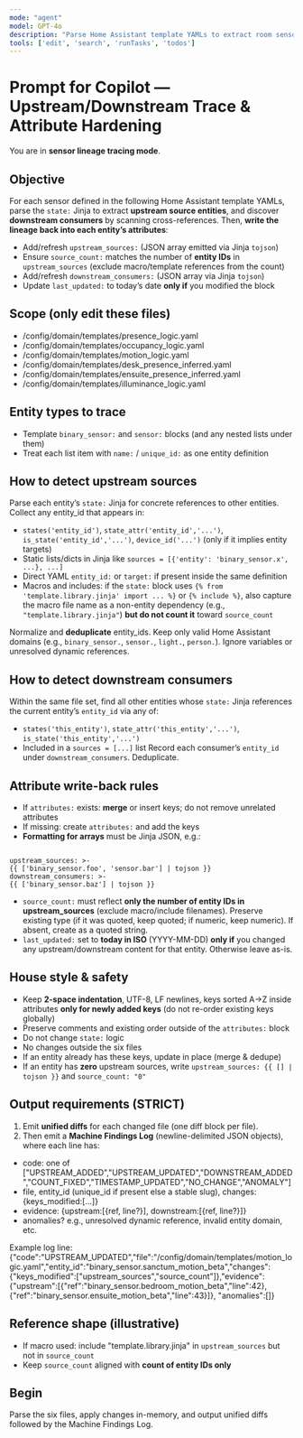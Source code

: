 ```yaml
---
mode: "agent"
model: GPT-4o
description: "Parse Home Assistant template YAMLs to extract room sensor entities and create machine-operable inventory"
tools: ['edit', 'search', 'runTasks', 'todos']
---
```


# Prompt for Copilot — Upstream/Downstream Trace & Attribute Hardening


You are in **sensor lineage tracing mode**.

## Objective
For each sensor defined in the following Home Assistant template YAMLs, parse the `state:` Jinja to extract **upstream source entities**, and discover **downstream consumers** by scanning cross-references. Then, **write the lineage back into each entity’s attributes**:
- Add/refresh `upstream_sources:` (JSON array emitted via Jinja `tojson`)
- Ensure `source_count:` matches the number of **entity IDs** in `upstream_sources` (exclude macro/template references from the count)
- Add/refresh `downstream_consumers:` (JSON array via Jinja `tojson`)
- Update `last_updated:` to today’s date **only if** you modified the block

## Scope (only edit these files)
- /config/domain/templates/presence_logic.yaml
- /config/domain/templates/occupancy_logic.yaml
- /config/domain/templates/motion_logic.yaml
- /config/domain/templates/desk_presence_inferred.yaml
- /config/domain/templates/ensuite_presence_inferred.yaml
- /config/domain/templates/illuminance_logic.yaml

## Entity types to trace
- Template `binary_sensor:` and `sensor:` blocks (and any nested lists under them)
- Treat each list item with `name:` / `unique_id:` as one entity definition

## How to detect **upstream sources**
Parse each entity’s `state:` Jinja for concrete references to other entities. Collect any entity_id that appears in:
- `states('entity_id')`, `state_attr('entity_id','...')`, `is_state('entity_id','...')`, `device_id('...')` (only if it implies entity targets)
- Static lists/dicts in Jinja like `sources = [{'entity': 'binary_sensor.x', ...}, ...]`
- Direct YAML `entity_id:` or `target:` if present inside the same definition
- Macros and includes: if the `state:` block uses `{% from 'template.library.jinja' import ... %}` or `{% include %}`, also capture the macro file name as a non-entity dependency (e.g., `"template.library.jinja"`) **but do not count it** toward `source_count`

Normalize and **deduplicate** entity_ids. Keep only valid Home Assistant domains (e.g., `binary_sensor.`, `sensor.`, `light.`, `person.`). Ignore variables or unresolved dynamic references.

## How to detect **downstream consumers**
Within the same file set, find all other entities whose `state:` Jinja references the current entity’s `entity_id` via any of:
- `states('this_entity')`, `state_attr('this_entity','...')`, `is_state('this_entity','...')`
- Included in a `sources = [...]` list
Record each consumer’s `entity_id` under `downstream_consumers`. Deduplicate.

## Attribute write-back rules
- If `attributes:` exists: **merge** or insert keys; do not remove unrelated attributes
- If missing: create `attributes:` and add the keys
- **Formatting for arrays** must be Jinja JSON, e.g.:
```

upstream_sources: >-
{{ ['binary_sensor.foo', 'sensor.bar'] | tojson }}
downstream_consumers: >-
{{ ['binary_sensor.baz'] | tojson }}

```
- `source_count:` must reflect **only the number of entity IDs in upstream_sources** (exclude macro/include filenames). Preserve existing type (if it was quoted, keep quoted; if numeric, keep numeric). If absent, create as a quoted string.
- `last_updated:` set to **today in ISO** (YYYY-MM-DD) **only if** you changed any upstream/downstream content for that entity. Otherwise leave as-is.

## House style & safety
- Keep **2-space indentation**, UTF-8, LF newlines, keys sorted A→Z inside attributes **only for newly added keys** (do not re-order existing keys globally)
- Preserve comments and existing order outside of the `attributes:` block
- Do not change `state:` logic
- No changes outside the six files
- If an entity already has these keys, update in place (merge & dedupe)
- If an entity has **zero** upstream sources, write `upstream_sources: {{ [] | tojson }}` and `source_count: "0"`

## Output requirements (STRICT)
1) Emit **unified diffs** for each changed file (one diff block per file).
2) Then emit a **Machine Findings Log** (newline-delimited JSON objects), where each line has:
 - code: one of ["UPSTREAM_ADDED","UPSTREAM_UPDATED","DOWNSTREAM_ADDED","COUNT_FIXED","TIMESTAMP_UPDATED","NO_CHANGE","ANOMALY"]
 - file, entity_id (unique_id if present else a stable slug), changes: {keys_modified:[...]}
 - evidence: {upstream:[{ref, line?}], downstream:[{ref, line?}]}
 - anomalies? e.g., unresolved dynamic reference, invalid entity domain, etc.

Example log line:
{"code":"UPSTREAM_UPDATED","file":"/config/domain/templates/motion_logic.yaml","entity_id":"binary_sensor.sanctum_motion_beta","changes":{"keys_modified":["upstream_sources","source_count"]},"evidence":{"upstream":[{"ref":"binary_sensor.bedroom_motion_beta","line":42},{"ref":"binary_sensor.ensuite_motion_beta","line":43}]}, "anomalies":[]}

## Reference shape (illustrative)
- If macro used: include "template.library.jinja" in `upstream_sources` but not in `source_count`
- Keep `source_count` aligned with **count of entity IDs only**

## Begin
Parse the six files, apply changes in-memory, and output unified diffs followed by the Machine Findings Log.